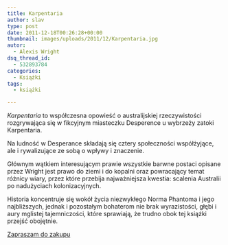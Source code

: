 ```yaml
---
title: Karpentaria
author: slav
type: post
date: 2011-12-18T00:26:28+00:00
thumbnail: images/uploads/2011/12/Karpentaria.jpg
autor:
  - Alexis Wright
dsq_thread_id:
  - 532893784
categories:
  - Książki
tags:
  - książki

---
```

_Karpentaria_ to współczesna opowieść o australijskiej rzeczywistości rozgrywająca się w fikcyjnym miasteczku Desperence u wybrzeży zatoki Karpentaria.

Na ludność w Desperance składają się cztery społeczności współżyjące, ale i rywalizujące ze sobą o wpływy i znaczenie.

Głównym wątkiem interesującym prawie wszystkie barwne postaci opisane przez Wright jest prawo do ziemi i do kopalni oraz powracający temat różnicy wiary, przez które przebija najważniejsza kwestia: scalenia Australii po nadużyciach kolonizacyjnych.

<!--more-->

Historia koncentruje się wokół życia niezwykłego Norma Phantoma i jego najbliższych, jednak i pozostałym bohaterom nie brak wyrazistości, głębi i aury mglistej tajemniczości, które sprawiają, że trudno obok tej książki przejść obojętnie.

[Zapraszam do zakupu](http://shop.mediarodzina.com.pl/catalogue/book/id/471/karpentaria-alexis-wright-australia--aborygeni-zatoka)
